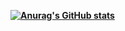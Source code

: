 ****[![Anurag's GitHub stats](https://github-readme-stats.vercel.app/api?username=wataru-pgm)](https://github.com/anuraghazra/github-readme-stats)****
